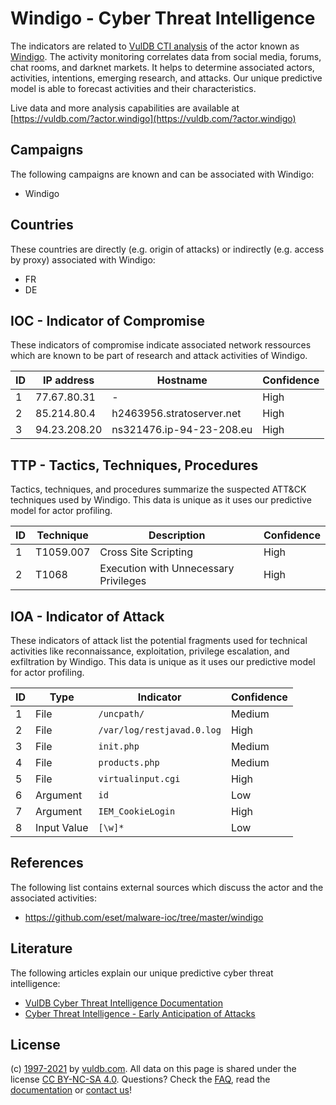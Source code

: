 # Windigo - Cyber Threat Intelligence

The indicators are related to [VulDB CTI analysis](https://vuldb.com/?doc.cti) of the actor known as [Windigo](https://vuldb.com/?actor.windigo). The activity monitoring correlates data from social media, forums, chat rooms, and darknet markets. It helps to determine associated actors, activities, intentions, emerging research, and attacks. Our unique predictive model is able to forecast activities and their characteristics.

Live data and more analysis capabilities are available at [https://vuldb.com/?actor.windigo](https://vuldb.com/?actor.windigo)

## Campaigns

The following campaigns are known and can be associated with Windigo:

* Windigo

## Countries

These countries are directly (e.g. origin of attacks) or indirectly (e.g. access by proxy) associated with Windigo:

* FR
* DE

## IOC - Indicator of Compromise

These indicators of compromise indicate associated network ressources which are known to be part of research and attack activities of Windigo.

ID | IP address | Hostname | Confidence
-- | ---------- | -------- | ----------
1 | 77.67.80.31 | - | High
2 | 85.214.80.4 | h2463956.stratoserver.net | High
3 | 94.23.208.20 | ns321476.ip-94-23-208.eu | High

## TTP - Tactics, Techniques, Procedures

Tactics, techniques, and procedures summarize the suspected ATT&CK techniques used by Windigo. This data is unique as it uses our predictive model for actor profiling.

ID | Technique | Description | Confidence
-- | --------- | ----------- | ----------
1 | T1059.007 | Cross Site Scripting | High
2 | T1068 | Execution with Unnecessary Privileges | High

## IOA - Indicator of Attack

These indicators of attack list the potential fragments used for technical activities like reconnaissance, exploitation, privilege escalation, and exfiltration by Windigo. This data is unique as it uses our predictive model for actor profiling.

ID | Type | Indicator | Confidence
-- | ---- | --------- | ----------
1 | File | `/uncpath/` | Medium
2 | File | `/var/log/restjavad.0.log` | High
3 | File | `init.php` | Medium
4 | File | `products.php` | Medium
5 | File | `virtualinput.cgi` | High
6 | Argument | `id` | Low
7 | Argument | `IEM_CookieLogin` | High
8 | Input Value | `[\w]*` | Low

## References

The following list contains external sources which discuss the actor and the associated activities:

* https://github.com/eset/malware-ioc/tree/master/windigo

## Literature

The following articles explain our unique predictive cyber threat intelligence:

* [VulDB Cyber Threat Intelligence Documentation](https://vuldb.com/?doc.cti)
* [Cyber Threat Intelligence - Early Anticipation of Attacks](https://www.scip.ch/en/?labs.20201022)

## License

(c) [1997-2021](https://vuldb.com/?doc.changelog) by [vuldb.com](https://vuldb.com/?doc.about). All data on this page is shared under the license [CC BY-NC-SA 4.0](https://creativecommons.org/licenses/by-nc-sa/4.0/). Questions? Check the [FAQ](https://vuldb.com/?doc.faq), read the [documentation](https://vuldb.com/?doc) or [contact us](https://vuldb.com/?contact)!
